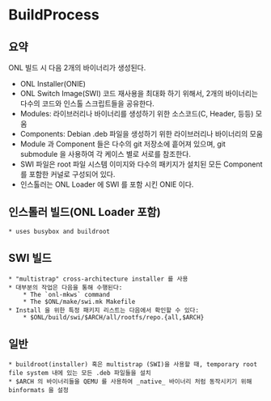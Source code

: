 # BuildProcess
## 요약
ONL 빌드 시 다음 2개의 바이너리가 생성된다.
- ONL Installer(ONIE)
- ONL Switch Image(SWI)
코드 재사용을 최대화 하기 위해서, 2개의 바이너리는 다수의 코드와 인스톨 스크립트들을 공유한다. 
- Modules: 라이브러리나 바이너리를 생성하기 위한 소스코드(C, Header, 등등) 모움
- Components: Debian .deb 파일을 생성하기 위한 라이브러리나 바이너리의 모움
- Module 과 Component 들은 다수의 git 저장소에 흩어져 있으며, git submodule 을 사용하여 각 케이스 별로 서로를 참조한다.
- SWI 파일은 root 파일 시스템 이미지와 다수의 패키지가 설치된 모든 Component 를 포함한 커널로 구성되어 있다.
- 인스톨러는 ONL Loader 에 SWI 를 포함 시킨 ONIE 이다.  
## 인스톨러 빌드(ONL Loader 포함)
	* uses busybox and buildroot
## SWI 빌드
	* "multistrap" cross-architecture installer 를 사용
	* 대부분의 작업은 다음을 통해 수행된다:
	    * The `onl-mkws` command
	    * The $ONL/make/swi.mk Makefile
	* Install 을 위한 특정 패키지 리스트는 다음에서 확인할 수 있다:
	    * $ONL/build/swi/$ARCH/all/rootfs/repo.{all,$ARCH}
## 일반
	* buildroot(installer) 혹은 multistrap (SWI)을 사용할 때, temporary root file system 내에 있는 모든 .deb 파일들을 설치
	* $ARCH 의 바이너리들을 QEMU 를 사용하여 _native_ 바이너리 처럼 동작시키기 위해 binformats 을 설정
